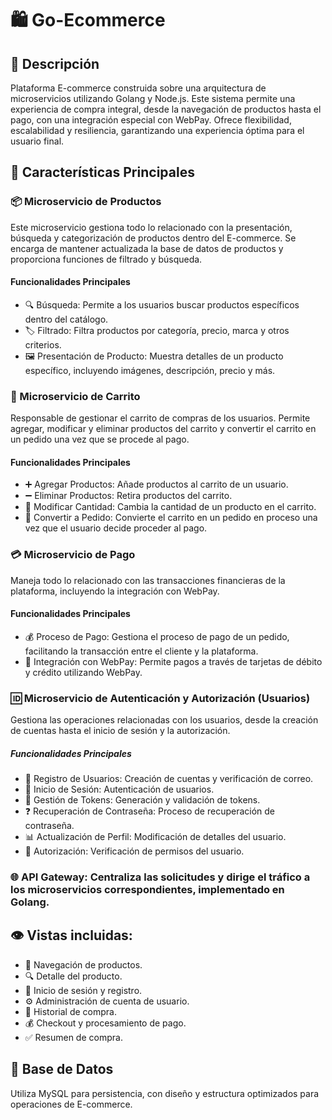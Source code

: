 # 🛍️ Go-Ecommerce

## 📝 Descripción
Plataforma E-commerce construida sobre una arquitectura de microservicios utilizando Golang y Node.js. Este sistema permite una experiencia de compra integral, desde la navegación de productos hasta el pago, con una integración especial con WebPay. Ofrece flexibilidad, escalabilidad y resiliencia, garantizando una experiencia óptima para el usuario final.

## 🌟 Características Principales

### 📦 Microservicio de Productos
Este microservicio gestiona todo lo relacionado con la presentación, búsqueda y categorización de productos dentro del E-commerce. Se encarga de mantener actualizada la base de datos de productos y proporciona funciones de filtrado y búsqueda.

#### Funcionalidades Principales
- 🔍 Búsqueda: Permite a los usuarios buscar productos específicos dentro del catálogo.
- 🏷️ Filtrado: Filtra productos por categoría, precio, marca y otros criterios.
- 🖼️ Presentación de Producto: Muestra detalles de un producto específico, incluyendo imágenes, descripción, precio y más.

### 🛒 Microservicio de Carrito
Responsable de gestionar el carrito de compras de los usuarios. Permite agregar, modificar y eliminar productos del carrito y convertir el carrito en un pedido una vez que se procede al pago.

#### Funcionalidades Principales
- ➕ Agregar Productos: Añade productos al carrito de un usuario.
- ➖ Eliminar Productos: Retira productos del carrito.
- 🔄 Modificar Cantidad: Cambia la cantidad de un producto en el carrito.
- 💼 Convertir a Pedido: Convierte el carrito en un pedido en proceso una vez que el usuario decide proceder al pago.

### 💳 Microservicio de Pago
Maneja todo lo relacionado con las transacciones financieras de la plataforma, incluyendo la integración con WebPay.

#### Funcionalidades Principales
- 💰 Proceso de Pago: Gestiona el proceso de pago de un pedido, facilitando la transacción entre el cliente y la plataforma.
- 🔗 Integración con WebPay: Permite pagos a través de tarjetas de débito y crédito utilizando WebPay.

### 🆔 Microservicio de Autenticación y Autorización (Usuarios)
Gestiona las operaciones relacionadas con los usuarios, desde la creación de cuentas hasta el inicio de sesión y la autorización.

##### Funcionalidades Principales
- 📝 Registro de Usuarios: Creación de cuentas y verificación de correo.
- 🔐 Inicio de Sesión: Autenticación de usuarios.
- 🔑 Gestión de Tokens: Generación y validación de tokens.
- ❓ Recuperación de Contraseña: Proceso de recuperación de contraseña.
- 📊 Actualización de Perfil: Modificación de detalles del usuario.
- 🛂 Autorización: Verificación de permisos del usuario.

### 🌐 API Gateway: Centraliza las solicitudes y dirige el tráfico a los microservicios correspondientes, implementado en Golang.

## 👁️ Vistas incluidas:
- 📖 Navegación de productos.
- 🔍 Detalle del producto.
- 🔐 Inicio de sesión y registro.
- ⚙️ Administración de cuenta de usuario.
- 📜 Historial de compra.
- 💰 Checkout y procesamiento de pago.
- ✅ Resumen de compra.

## 💾 Base de Datos
Utiliza MySQL para persistencia, con diseño y estructura optimizados para operaciones de E-commerce.
